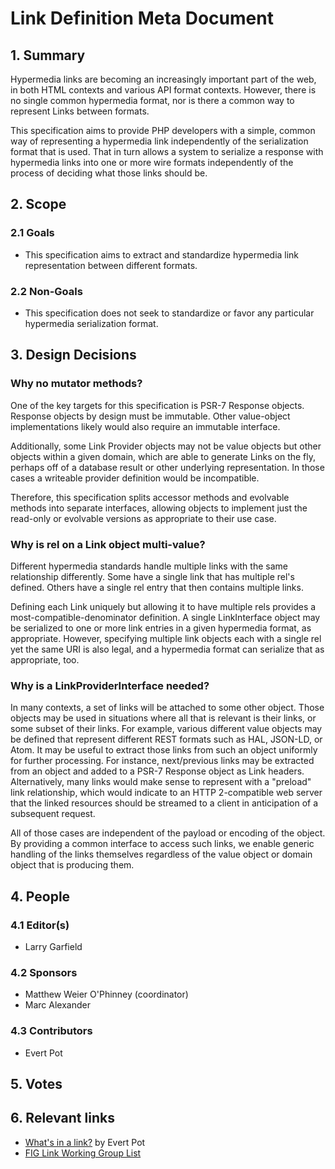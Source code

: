 # Link Definition Meta Document

## 1. Summary

Hypermedia links are becoming an increasingly important part of the web, in both HTML contexts
and various API format contexts. However, there is no single common hypermedia format, nor
is there a common way to represent Links between formats.

This specification aims to provide PHP developers with a simple, common way of representing a
hypermedia link independently of the serialization format that is used. That in turn allows
a system to serialize a response with hypermedia links into one or more wire formats independently
of the process of deciding what those links should be.

## 2. Scope

### 2.1 Goals

* This specification aims to extract and standardize hypermedia link representation between different
formats.

### 2.2 Non-Goals

* This specification does not seek to standardize or favor any particular hypermedia serialization format.

## 3. Design Decisions

### Why no mutator methods?

One of the key targets for this specification is PSR-7 Response objects.  Response objects by design must be
immutable.  Other value-object implementations likely would also require an immutable interface.

Additionally, some Link Provider objects may not be value objects but other objects within a given
domain, which are able to generate Links on the fly, perhaps off of a database result or other underlying
representation.  In those cases a writeable provider definition would be incompatible.

Therefore, this specification splits accessor methods and evolvable methods into separate interfaces,
allowing objects to implement just the read-only or evolvable versions as appropriate to their use case.

### Why is rel on a Link object multi-value?

Different hypermedia standards handle multiple links with the same relationship differently. Some have a single
link that has multiple rel's defined. Others have a single rel entry that then contains multiple links.

Defining each Link uniquely but allowing it to have multiple rels provides a most-compatible-denominator definition.
A single LinkInterface object may be serialized to one or more link entries in a given hypermedia format, as
appropriate.  However, specifying multiple link objects each with a single rel yet the same URI is also legal, and
a hypermedia format can serialize that as appropriate, too.

### Why is a LinkProviderInterface needed?

In many contexts, a set of links will be attached to some other object.  Those objects may be used in situations
where all that is relevant is their links, or some subset of their links. For example, various different value
objects may be defined that represent different REST formats such as HAL, JSON-LD, or Atom.  It may be useful
to extract those links from such an object uniformly for further processing. For instance, next/previous links
may be extracted from an object and added to a PSR-7 Response object as Link headers.  Alternatively, many links
would make sense to represent with a "preload" link relationship, which would indicate to an HTTP 2-compatible
web server that the linked resources should be streamed to a client in anticipation of a subsequent request.

All of those cases are independent of the payload or encoding of the object. By providing a common interface
to access such links, we enable generic handling of the links themselves regardless of the value object or
domain object that is producing them.

## 4. People

### 4.1 Editor(s)

* Larry Garfield

### 4.2 Sponsors

* Matthew Weier O'Phinney (coordinator)
* Marc Alexander

### 4.3 Contributors

* Evert Pot

## 5. Votes

## 6. Relevant links

* [What's in a link?](http://evertpot.com/whats-in-a-link/) by Evert Pot
* [FIG Link Working Group List](https://groups.google.com/forum/#!forum/php-fig-link)
